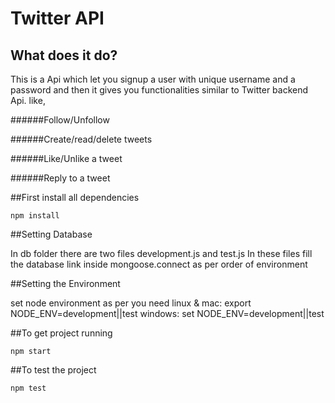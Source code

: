 # Twitter API

## What does it do?

This is a Api which let you signup a user with unique username and a password and then it gives you functionalities similar to Twitter backend Api. like,

######Follow/Unfollow

######Create/read/delete tweets

######Like/Unlike a tweet

######Reply to a tweet


##First install all dependencies 

`npm install`

##Setting Database

In db folder there are two files development.js and test.js In these files fill the database link inside mongoose.connect as per order of environment

##Setting the Environment

set node environment as per you need 
linux & mac: export NODE_ENV=development||test
windows: set NODE_ENV=development||test

##To get project running

`npm start`

##To test the project 

`npm test`
